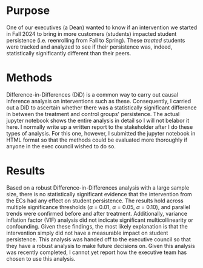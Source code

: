 # Purpose

One of our executives (a Dean) wanted to know if an intervention we started in Fall 2024 to bring in more customers (students) impacted student persistence (i.e. reenrolling from Fall to Spring). These *treated* students were tracked and analyzed to see if their persistence was, indeed, statistically significantly different than their peers.

# Methods

Difference-in-Differences (DiD) is a common way to carry out causal inference analysis on interventions such as these. Consequently, I carried out a DiD to ascertain whether there was a statistically significant difference in between the treatment and control groups' persistence. The actual jupyter notebook shows the entire analysis in detail so I will not belabor it here. I normally write up a written report to the stakeholder after I do these types of analysis. For this one, however, I submitted the jupyter notebook in HTML format so that the methods could be evaluated more thoroughly if anyone in the exec council wished to do so. 

# Results

Based on a robust Difference-in-Differences analysis with a large sample size, there is no statistically significant evidence that the intervention from the ECs had any effect on student persistence. The results hold across multiple significance thresholds ($\alpha$ = 0.01, $\alpha$ = 0.05, $\alpha$ = 0.10), and parallel trends were confirmed before and after treatment. Additionally, variance inflation factor (VIF) analysis did not indicate significant multicollinearity or confounding. Given these findings, the most likely explanation is that the intervention simply did not have a measurable impact on student persistence. This analysis was handed off to the executive council so that they have a robust analysis to make future decisions on. Given this analysis was recently completed, I cannot yet report how the executive team has chosen to use this analysis.
